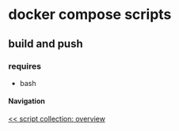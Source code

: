 # docker compose scripts

## build and push
### requires
- bash


#### Navigation
[<< script collection: overview](../README.md)